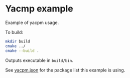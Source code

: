 # Yacmp example

Example of yacpm usage.

To build:

```sh
mkdir build
cmake ../
cmake --build .
```

Outputs executable in `build/bin`.

See [yacpm.json](./yacpm.json) for the package list this example is using.

